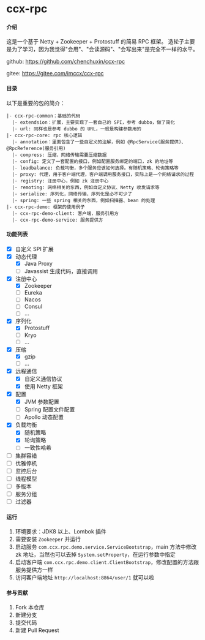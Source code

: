 # ccx-rpc

#### 介绍
这是一个基于 Netty + Zookeeper + Protostuff 的简易 RPC 框架。
造轮子主要是为了学习，因为我觉得"会用"、"会读源码"、"会写出来"是完全不一样的水平。

github: https://github.com/chenchuxin/ccx-rpc

gitee: https://gitee.com/imccx/ccx-rpc

#### 目录
以下是重要的包的简介：
```
|- ccx-rpc-common：基础的代码
  |- extendsion：扩展，主要实现了一套自己的 SPI，参考 dubbo，做了简化
  |- url: 同样也是参考 dubbo 的 URL，一般是构建参数用的
|- ccx-rpc-core: rpc 核心逻辑
  |- annotation：里面包含了一些自定义的注解，例如 @RpcService(服务提供)、@RpcReference(服务引用)
  |- compress: 压缩，网络传输需要压缩数据
  |- config: 定义了一套配置的接口，例如配置服务绑定的端口，zk 的地址等
  |- loadbalance: 负载均衡，多个服务应该如何选择。有随机策略、轮询策略等
  |- proxy: 代理，用于客户端代理，客户端调用服务接口，实际上是一个网络请求的过程
  |- registry: 注册中心，例如 zk 注册中心
  |- remoting: 网络相关的东西，例如自定义协议、Netty 收发请求等
  |- serialize: 序列化，网络传输，序列化是必不可少了
  |- spring: 一些 spring 相关的东西，例如扫描器、bean 的处理
|- ccx-rpc-demo: 框架的使用例子
  |- ccx-rpc-demo-client: 客户端，服务引用方
  |- ccx-rpc-demo-service: 服务提供方
```

#### 功能列表
- [x] 自定义 SPI 扩展
- [x] 动态代理
    - [x] Java Proxy
    - [ ] Javassist 生成代码，直接调用
- [x] 注册中心
    - [x] Zookeeper
    - [ ] Eureka
    - [ ] Nacos
    - [ ] Consul
    - [ ] ...
- [x] 序列化
    - [x] Protostuff
    - [ ] Kryo
    - [ ] ...
- [x] 压缩
    - [x] gzip
    - [ ] ...
- [x] 远程通信
    - [x] 自定义通信协议
    - [x] 使用 Netty 框架
- [x] 配置
    - [x] JVM 参数配置
    - [ ] Spring 配置文件配置
    - [ ] Apollo 动态配置
- [x] 负载均衡
    - [x] 随机策略
    - [x] 轮询策略
    - [ ] 一致性哈希
- [ ] 集群容错
- [ ] 优雅停机
- [ ] 监控后台
- [ ] 线程模型
- [ ] 多版本
- [ ] 服务分组
- [ ] 过滤器

#### 运行
1. 环境要求：JDK8 以上、Lombok 插件
2. 需要安装 `Zookeeper` 并运行
3. 启动服务 `com.ccx.rpc.demo.service.ServiceBootstrap`，main 方法中修改 zk 地址，当然也可以去掉 `System.setProperty`，在运行参数中指定
4. 启动客户端 `com.ccx.rpc.demo.client.ClientBootstrap`，修改配置的方法跟服务提供方一样
5. 访问客户端地址 `http://localhost:8864/user/1` 就可以啦

#### 参与贡献
1.  Fork 本仓库
2.  新建分支
3.  提交代码
4.  新建 Pull Request

